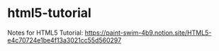 # html5-tutorial

Notes for HTML5 Tutorial: https://paint-swim-4b9.notion.site/HTML5-e4c70724e1be4f13a3021cc55d560297

